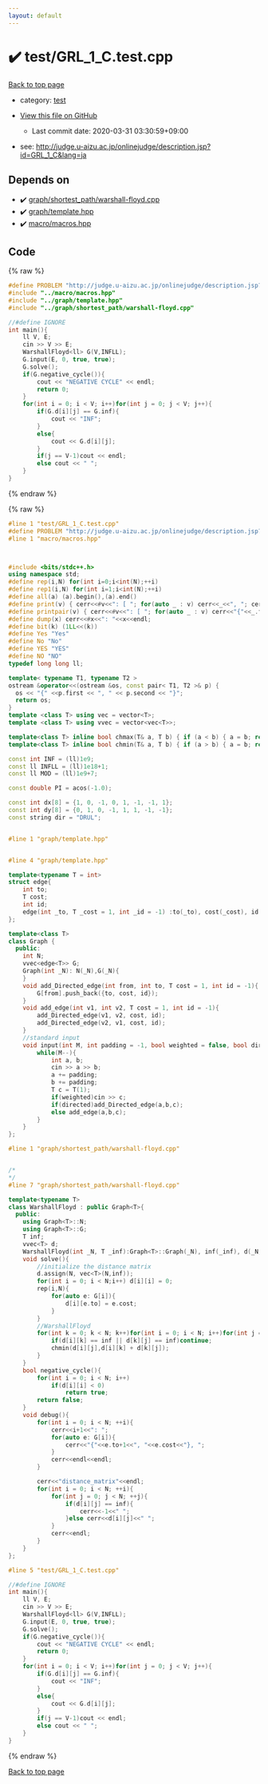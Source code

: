 ```yaml
---
layout: default
---
```


<!-- mathjax config similar to math.stackexchange -->
<script type="text/javascript" async
  src="https://cdnjs.cloudflare.com/ajax/libs/mathjax/2.7.5/MathJax.js?config=TeX-MML-AM_CHTML">
</script>
<script type="text/x-mathjax-config">
  MathJax.Hub.Config({
    TeX: { equationNumbers: { autoNumber: "AMS" }},
    tex2jax: {
      inlineMath: [ ['$','$'] ],
      processEscapes: true
    },
    "HTML-CSS": { matchFontHeight: false },
    displayAlign: "left",
    displayIndent: "2em"
  });
</script>

<script type="text/javascript" src="https://cdnjs.cloudflare.com/ajax/libs/jquery/3.4.1/jquery.min.js"></script>
<script src="https://cdn.jsdelivr.net/npm/jquery-balloon-js@1.1.2/jquery.balloon.min.js" integrity="sha256-ZEYs9VrgAeNuPvs15E39OsyOJaIkXEEt10fzxJ20+2I=" crossorigin="anonymous"></script>
<script type="text/javascript" src="../../assets/js/copy-button.js"></script>
<link rel="stylesheet" href="../../assets/css/copy-button.css" />


# :heavy_check_mark: test/GRL_1_C.test.cpp

<a href="../../index.html">Back to top page</a>

* category: <a href="../../index.html#098f6bcd4621d373cade4e832627b4f6">test</a>
* <a href="{{ site.github.repository_url }}/blob/master/test/GRL_1_C.test.cpp">View this file on GitHub</a>
    - Last commit date: 2020-03-31 03:30:59+09:00


* see: <a href="http://judge.u-aizu.ac.jp/onlinejudge/description.jsp?id=GRL_1_C&lang=ja">http://judge.u-aizu.ac.jp/onlinejudge/description.jsp?id=GRL_1_C&lang=ja</a>


## Depends on

* :heavy_check_mark: <a href="../../library/graph/shortest_path/warshall-floyd.cpp.html">graph/shortest_path/warshall-floyd.cpp</a>
* :heavy_check_mark: <a href="../../library/graph/template.hpp.html">graph/template.hpp</a>
* :heavy_check_mark: <a href="../../library/macro/macros.hpp.html">macro/macros.hpp</a>


## Code

<a id="unbundled"></a>
{% raw %}
```cpp
#define PROBLEM "http://judge.u-aizu.ac.jp/onlinejudge/description.jsp?id=GRL_1_C&lang=ja"
#include "../macro/macros.hpp"
#include "../graph/template.hpp"
#include "../graph/shortest_path/warshall-floyd.cpp"

//#define IGNORE
int main(){
    ll V, E;
    cin >> V >> E;
    WarshallFloyd<ll> G(V,INFLL);
    G.input(E, 0, true, true);
    G.solve();
    if(G.negative_cycle()){
        cout << "NEGATIVE CYCLE" << endl;
        return 0;
    }
    for(int i = 0; i < V; i++)for(int j = 0; j < V; j++){
        if(G.d[i][j] == G.inf){
            cout << "INF";
        }
        else{
            cout << G.d[i][j];
        }
        if(j == V-1)cout << endl;
        else cout << " ";
    }
}
```
{% endraw %}

<a id="bundled"></a>
{% raw %}
```cpp
#line 1 "test/GRL_1_C.test.cpp"
#define PROBLEM "http://judge.u-aizu.ac.jp/onlinejudge/description.jsp?id=GRL_1_C&lang=ja"
#line 1 "macro/macros.hpp"



#include <bits/stdc++.h>
using namespace std;
#define rep(i,N) for(int i=0;i<int(N);++i)
#define rep1(i,N) for(int i=1;i<int(N);++i)
#define all(a) (a).begin(),(a).end()
#define print(v) { cerr<<#v<<": [ "; for(auto _ : v) cerr<<_<<", "; cerr<<"]"<<endl; }
#define printpair(v) { cerr<<#v<<": [ "; for(auto _ : v) cerr<<"{"<<_.first<<","<<_.second<<"}"<<", "; cerr<<"]"<<endl; }
#define dump(x) cerr<<#x<<": "<<x<<endl;
#define bit(k) (1LL<<(k))
#define Yes "Yes"
#define No "No"
#define YES "YES"
#define NO "NO"
typedef long long ll;

template< typename T1, typename T2 >
ostream &operator<<(ostream &os, const pair< T1, T2 >& p) {
  os << "{" <<p.first << ", " << p.second << "}";
  return os;
}
template <class T> using vec = vector<T>;
template <class T> using vvec = vector<vec<T>>;

template<class T> inline bool chmax(T& a, T b) { if (a < b) { a = b; return true; } return false; }
template<class T> inline bool chmin(T& a, T b) { if (a > b) { a = b; return true; } return false; }

const int INF = (ll)1e9;
const ll INFLL = (ll)1e18+1;
const ll MOD = (ll)1e9+7;

const double PI = acos(-1.0);

const int dx[8] = {1, 0, -1, 0, 1, -1, -1, 1};
const int dy[8] = {0, 1, 0, -1, 1, 1, -1, -1};
const string dir = "DRUL";


#line 1 "graph/template.hpp"


#line 4 "graph/template.hpp"

template<typename T = int>
struct edge{
    int to;
    T cost;
    int id;
    edge(int _to, T _cost = 1, int _id = -1) :to(_to), cost(_cost), id(_id) {}
};

template<class T>
class Graph {
  public:
    int N;
    vvec<edge<T>> G;
    Graph(int _N): N(_N),G(_N){
    }
    void add_Directed_edge(int from, int to, T cost = 1, int id = -1){
        G[from].push_back({to, cost, id});
    }
    void add_edge(int v1, int v2, T cost = 1, int id = -1){
        add_Directed_edge(v1, v2, cost, id);
        add_Directed_edge(v2, v1, cost, id);
    }
    //standard input
    void input(int M, int padding = -1, bool weighted = false, bool directed = false){
        while(M--){
            int a, b;
            cin >> a >> b;
            a += padding;
            b += padding;
            T c = T(1);
            if(weighted)cin >> c;
            if(directed)add_Directed_edge(a,b,c);
            else add_edge(a,b,c);
        }
    }
};

#line 1 "graph/shortest_path/warshall-floyd.cpp"


/*
*/
#line 7 "graph/shortest_path/warshall-floyd.cpp"

template<typename T>
class WarshallFloyd : public Graph<T>{
  public:
    using Graph<T>::N;
    using Graph<T>::G;
    T inf;
    vvec<T> d;
    WarshallFloyd(int _N, T _inf):Graph<T>::Graph(_N), inf(_inf), d(_N,vec<T>(_N,_inf)){}
    void solve(){
        //initialize the distance matrix
        d.assign(N, vec<T>(N,inf));
        for(int i = 0; i < N;i++) d[i][i] = 0;
        rep(i,N){
            for(auto e: G[i]){
                d[i][e.to] = e.cost;
            }
        }
        //WarshallFloyd
        for(int k = 0; k < N; k++)for(int i = 0; i < N; i++)for(int j = 0; j < N; j++){
            if(d[i][k] == inf || d[k][j] == inf)continue;
            chmin(d[i][j],d[i][k] + d[k][j]);
        }
    }
    bool negative_cycle(){
        for(int i = 0; i < N; i++)
            if(d[i][i] < 0)
                return true;
        return false;
    }
    void debug(){
        for(int i = 0; i < N; ++i){
            cerr<<i+1<<": ";
            for(auto e: G[i]){
                cerr<<"{"<<e.to+1<<", "<<e.cost<<"}, ";
            }
            cerr<<endl<<endl;
        }

        cerr<<"distance_matrix"<<endl;
        for(int i = 0; i < N; ++i){
            for(int j = 0; j < N; ++j){
                if(d[i][j] == inf){
                    cerr<<-1<<" ";
                }else cerr<<d[i][j]<<" ";
            }
            cerr<<endl;
        }
    }
};

#line 5 "test/GRL_1_C.test.cpp"

//#define IGNORE
int main(){
    ll V, E;
    cin >> V >> E;
    WarshallFloyd<ll> G(V,INFLL);
    G.input(E, 0, true, true);
    G.solve();
    if(G.negative_cycle()){
        cout << "NEGATIVE CYCLE" << endl;
        return 0;
    }
    for(int i = 0; i < V; i++)for(int j = 0; j < V; j++){
        if(G.d[i][j] == G.inf){
            cout << "INF";
        }
        else{
            cout << G.d[i][j];
        }
        if(j == V-1)cout << endl;
        else cout << " ";
    }
}

```
{% endraw %}

<a href="../../index.html">Back to top page</a>

